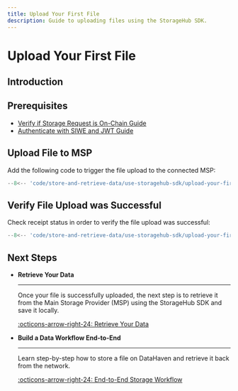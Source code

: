 ```yaml
---
title: Upload Your First File
description: Guide to uploading files using the StorageHub SDK.
---
```


# Upload Your First File

## Introduction

## Prerequisites

- [Verify if Storage Request is On-Chain Guide](/store-and-retrieve-data/use-storagehub-sdk/verify-if-storage-request-is-on-chain)
- [Authenticate with SIWE and JWT Guide](/store-and-retrieve-data/use-storagehub-sdk/authenticate-with-siwe-and-jwt)

## Upload File to MSP

Add the following code to trigger the file upload to the connected MSP:

```ts title="index.ts"
--8<-- 'code/store-and-retrieve-data/use-storagehub-sdk/upload-your-first-file/upload-file-to-msp.ts'
```

## Verify File Upload was Successful

Check receipt status in order to verify the file upload was successful:

```ts title="index.ts"
--8<-- 'code/store-and-retrieve-data/use-storagehub-sdk/upload-your-first-file/verify-successful-file-upload.ts'
```

## Next Steps

<div class="grid cards" markdown>

-   __Retrieve Your Data__

    ---

    Once your file is successfully uploaded, the next step is to retrieve it from the Main Storage Provider (MSP) using the StorageHub SDK and save it locally.

    [:octicons-arrow-right-24: Retrieve Your Data](/store-and-retrieve-data/use-storagehub-sdk/retrieve-your-data)

-   __Build a Data Workflow End-to-End__

    ---

    Learn step-by-step how to store a file on DataHaven and retrieve it back from the network.

    [:octicons-arrow-right-24: End-to-End Storage Workflow](/store-and-retrieve-data/use-storagehub-sdk/end-to-end-storage-workflow)

</div>